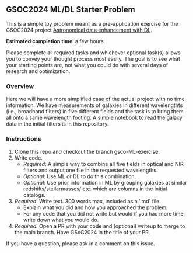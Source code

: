 ## GSOC2024 ML/DL Starter Problem

This is a simple toy problem meant as a pre-application exercise for the GSOC2024 project [Astronomical data enhancement with DL](https://openastronomy.org/gsoc/gsoc2024/#/projects?project=astronomical_data_enhancement_with_dl). 

**Estimated completion time**: a few hours

Please complete all required tasks and whichever optional task(s) allows you to convey your thought process most easily. The goal is to see what your starting points are, not what you could do with several days of research and optimization.

### Overview

Here we will have a more simplified case of the actual project with no time information. We have measurements of galaxies in different wavelengthts (i.e., broadband filters) in five different fields and the task is to bring them all onto a same wavelength footing. A simple notebook to read the galaxy data in the initial filters is in this repository.


### Instructions

1. Clone this repo and checkout the branch gsco-ML-exercise.
2. Write code.
    - _Required_: A simple way to combine all five fields in optical and NIR filters and output one file in the requested wavelengths.
    - _Optional_: Use ML or DL to do this combination.
    - _Optional_: Use prior information in ML by grouping galaxies at similar redshifts/stellarmasses/ etc. which are columns in the initial catalogs.
3. _Required_: Write text. 300 words max, included as a '.md' file.
    - Explain what you did and how you approached the problem.
    - For any code that you did not write but would if you had more time, write down what you would do.
4. _Required_: Open a PR with your code and (optional) writeup to merge to the main branch. Have GSoC2024 in the title of your PR.

If you have a question, please ask in a comment on this issue.
